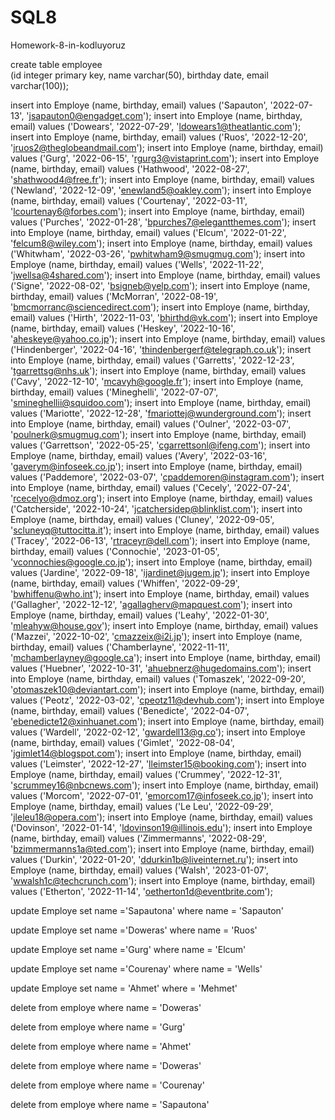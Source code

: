 # SQL8
Homework-8-in-kodluyoruz



create table employee	
	(id  integer primary key, 
	 name varchar(50),
	 birthday date,
	 email varchar(100));



insert into Employe (name, birthday, email) values ('Sapauton', '2022-07-13', 'jsapauton0@engadget.com');
insert into Employe (name, birthday, email) values ('Dowears', '2022-07-29', 'ldowears1@theatlantic.com');
insert into Employe (name, birthday, email) values ('Ruos', '2022-12-20', 'jruos2@theglobeandmail.com');
insert into Employe (name, birthday, email) values ('Gurg', '2022-06-15', 'rgurg3@vistaprint.com');
insert into Employe (name, birthday, email) values ('Hathwood', '2022-08-27', 'shathwood4@free.fr');
insert into Employe (name, birthday, email) values ('Newland', '2022-12-09', 'enewland5@oakley.com');
insert into Employe (name, birthday, email) values ('Courtenay', '2022-03-11', 'lcourtenay6@forbes.com');
insert into Employe (name, birthday, email) values ('Purches', '2022-01-28', 'bpurches7@elegantthemes.com');
insert into Employe (name, birthday, email) values ('Elcum', '2022-01-22', 'felcum8@wiley.com');
insert into Employe (name, birthday, email) values ('Whitwham', '2022-03-26', 'pwhitwham9@smugmug.com');
insert into Employe (name, birthday, email) values ('Wells', '2022-11-22', 'jwellsa@4shared.com');
insert into Employe (name, birthday, email) values ('Signe', '2022-08-02', 'bsigneb@yelp.com');
insert into Employe (name, birthday, email) values ('McMorran', '2022-08-19', 'bmcmorranc@sciencedirect.com');
insert into Employe (name, birthday, email) values ('Hirth', '2022-11-03', 'bhirthd@vk.com');
insert into Employe (name, birthday, email) values ('Heskey', '2022-10-16', 'aheskeye@yahoo.co.jp');
insert into Employe (name, birthday, email) values ('Hindenberger', '2022-04-16', 'thindenbergerf@telegraph.co.uk');
insert into Employe (name, birthday, email) values ('Garretts', '2022-12-23', 'tgarrettsg@nhs.uk');
insert into Employe (name, birthday, email) values ('Cavy', '2022-12-10', 'mcavyh@google.fr');
insert into Employe (name, birthday, email) values ('Mineghelli', '2022-07-07', 'smineghellii@squidoo.com');
insert into Employe (name, birthday, email) values ('Mariotte', '2022-12-28', 'fmariottej@wunderground.com');
insert into Employe (name, birthday, email) values ('Oulner', '2022-03-07', 'poulnerk@smugmug.com');
insert into Employe (name, birthday, email) values ('Garrettson', '2022-05-25', 'cgarrettsonl@ifeng.com');
insert into Employe (name, birthday, email) values ('Avery', '2022-03-16', 'gaverym@infoseek.co.jp');
insert into Employe (name, birthday, email) values ('Paddemore', '2022-03-07', 'cpaddemoren@instagram.com');
insert into Employe (name, birthday, email) values ('Cecely', '2022-07-24', 'rcecelyo@dmoz.org');
insert into Employe (name, birthday, email) values ('Catcherside', '2022-10-24', 'jcatchersidep@blinklist.com');
insert into Employe (name, birthday, email) values ('Cluney', '2022-09-05', 'scluneyq@tuttocitta.it');
insert into Employe (name, birthday, email) values ('Tracey', '2022-06-13', 'rtraceyr@dell.com');
insert into Employe (name, birthday, email) values ('Connochie', '2023-01-05', 'vconnochies@google.co.jp');
insert into Employe (name, birthday, email) values ('Jardine', '2022-09-18', 'ijardinet@jugem.jp');
insert into Employe (name, birthday, email) values ('Whiffen', '2022-09-29', 'bwhiffenu@who.int');
insert into Employe (name, birthday, email) values ('Gallagher', '2022-12-12', 'agallagherv@mapquest.com');
insert into Employe (name, birthday, email) values ('Leahy', '2022-01-30', 'mleahyw@house.gov');
insert into Employe (name, birthday, email) values ('Mazzei', '2022-10-02', 'cmazzeix@i2i.jp');
insert into Employe (name, birthday, email) values ('Chamberlayne', '2022-11-11', 'mchamberlayney@google.ca');
insert into Employe (name, birthday, email) values ('Huebner', '2022-10-31', 'ahuebnerz@hugedomains.com');
insert into Employe (name, birthday, email) values ('Tomaszek', '2022-09-20', 'otomaszek10@deviantart.com');
insert into Employe (name, birthday, email) values ('Peotz', '2022-03-02', 'cpeotz11@devhub.com');
insert into Employe (name, birthday, email) values ('Benedicte', '2022-04-07', 'ebenedicte12@xinhuanet.com');
insert into Employe (name, birthday, email) values ('Wardell', '2022-02-12', 'gwardell13@g.co');
insert into Employe (name, birthday, email) values ('Gimlet', '2022-08-04', 'jgimlet14@blogspot.com');
insert into Employe (name, birthday, email) values ('Leimster', '2022-12-27', 'lleimster15@booking.com');
insert into Employe (name, birthday, email) values ('Crummey', '2022-12-31', 'scrummey16@nbcnews.com');
insert into Employe (name, birthday, email) values ('Morcom', '2022-07-01', 'emorcom17@infoseek.co.jp');
insert into Employe (name, birthday, email) values ('Le Leu', '2022-09-29', 'jleleu18@opera.com');
insert into Employe (name, birthday, email) values ('Dovinson', '2022-01-14', 'ldovinson19@illinois.edu');
insert into Employe (name, birthday, email) values ('Zimmermanns', '2022-08-29', 'bzimmermanns1a@ted.com');
insert into Employe (name, birthday, email) values ('Durkin', '2022-01-20', 'ddurkin1b@liveinternet.ru');
insert into Employe (name, birthday, email) values ('Walsh', '2023-01-07', 'wwalsh1c@techcrunch.com');
insert into Employe (name, birthday, email) values ('Etherton', '2022-11-14', 'oetherton1d@eventbrite.com');

update Employe
set name ='Sapautona'
where name = 'Sapauton'

update Employe 
set name ='Doweras'
 where name = 'Ruos'


update Employe 
set name ='Gurg' 
where name = 'Elcum'


update Employe 
set name ='Courenay'
 where name = 'Wells'

update Employe
set name = 'Ahmet'
where = 'Mehmet'


delete from employe
where name = 'Doweras'


delete from employe where name = 'Gurg'

delete from employe where name = 'Ahmet'

delete from employe where name = 'Doweras'


delete from employe where name = 'Courenay'

delete from employe where name = 'Sapautona'
